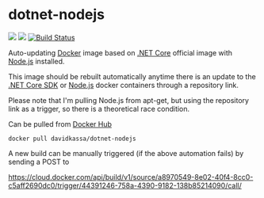 # dotnet-nodejs
[![](https://images.microbadger.com/badges/image/davidkassa/dotnet-nodejs.svg)](https://microbadger.com/images/davidkassa/dotnet-nodejs "Get your own image badge on microbadger.com") [![](https://images.microbadger.com/badges/commit/davidkassa/dotnet-nodejs.svg)](https://microbadger.com/images/davidkassa/dotnet-nodejs "Get your own commit badge on microbadger.com") [![Build Status](https://travis-ci.org/davidkassa/dotnet-nodejs.svg?branch=master)](https://travis-ci.org/davidkassa/dotnet-nodejs)

Auto-updating [Docker](https://www.docker.com/) image based on [.NET Core](https://dotnet.microsoft.com/) official image with [Node.js](https://nodejs.org/) installed.

This image should be rebuilt automatically anytime there is an update to the [.NET Core SDK](https://hub.docker.com/_/microsoft-dotnet-core-sdk/) or [Node.js](https://hub.docker.com/_/node/) docker containers through a repository link. 

Please note that I'm pulling Node.js from apt-get, but using the repository link as a trigger, so there is a theoretical race condition.

Can be pulled from [Docker Hub](https://hub.docker.com/r/davidkassa/dotnet-nodejs/) 
```docker
docker pull davidkassa/dotnet-nodejs
```

A new build can be manually triggered (if the above automation fails) by sending a POST to 

https://cloud.docker.com/api/build/v1/source/a8970549-8e02-40f4-8cc0-c5aff2690dc0/trigger/44391246-758a-4390-9182-138b85214090/call/
